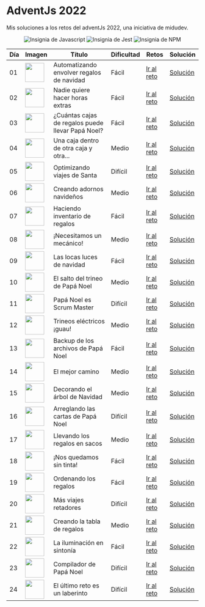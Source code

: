 # AdventJs 2022

Mis soluciones a los retos del adventJs 2022, una iniciativa de midudev.

<div align='center'>
  <img src='https://img.shields.io/badge/javascript-%23323330.svg?style=for-the-badge&logo=javascript&logoColor=%23F7DF1E' alt='Insignia de Javascript' />
  <img src='https://img.shields.io/badge/-jest-%23C21325?style=for-the-badge&logo=jest&logoColor=white' alt='Insignia de Jest' />
  <img src='https://img.shields.io/badge/NPM-%23CB3837.svg?style=for-the-badge&logo=npm&logoColor=white' alt='Insignia de NPM' />
</div>

| Día | Imagen                                                                               | Título                                            | Dificultad | Retos                                                    | Solución                            |
| --- | ------------------------------------------------------------------------------------ | ------------------------------------------------- | ---------- | -------------------------------------------------------- | ----------------------------------- |
| 01  | <img src='https://adventjs.dev/challenges-2022/1.svg' width='50px' height='50px' />  | Automatizando envolver regalos de navidad         | Fácil      | [Ir al reto](https://adventjs.dev/es/challenges/2022/1)  | [Solución](./retos/reto1/index.js)  |
| 02  | <img src='https://adventjs.dev/challenges-2022/2.svg' width='50px' height='50px' />  | Nadie quiere hacer horas extras                   | Fácil      | [Ir al reto](https://adventjs.dev/es/challenges/2022/2)  | [Solución](./retos/reto2/index.js)  |
| 03  | <img src='https://adventjs.dev/challenges-2022/3.svg' width='50px' height='50px' />  | ¿Cuántas cajas de regalos puede llevar Papá Noel? | Fácil      | [Ir al reto](https://adventjs.dev/es/challenges/2022/3)  | [Solución](./retos/reto3/index.js)  |
| 04  | <img src='https://adventjs.dev/challenges-2022/4.svg' width='50px' height='50px' />  | Una caja dentro de otra caja y otra...            | Medio      | [Ir al reto](https://adventjs.dev/es/challenges/2022/4)  | [Solución](./retos/reto4/index.js)  |
| 05  | <img src='https://adventjs.dev/challenges-2022/5.svg' width='50px' height='50px' />  | Optimizando viajes de Santa                       | Difícil    | [Ir al reto](https://adventjs.dev/es/challenges/2022/5)  | [Solución](./retos/reto5/index.js)  |
| 06  | <img src='https://adventjs.dev/challenges-2022/6.svg' width='50px' height='50px' />  | Creando adornos navideños                         | Medio      | [Ir al reto](https://adventjs.dev/es/challenges/2022/6)  | [Solución](./retos/reto6/index.js)  |
| 07  | <img src='https://adventjs.dev/challenges-2022/7.svg' width='50px' height='50px' />  | Haciendo inventario de regalos                    | Fácil      | [Ir al reto](https://adventjs.dev/es/challenges/2022/7)  | [Solución](./retos/reto7/index.js)  |
| 08  | <img src='https://adventjs.dev/challenges-2022/8.svg' width='50px' height='50px' />  | ¡Necesitamos un mecánico!                         | Medio      | [Ir al reto](https://adventjs.dev/es/challenges/2022/8)  | [Solución](./retos/reto8/index.js)  |
| 09  | <img src='https://adventjs.dev/challenges-2022/9.svg' width='50px' height='50px' />  | Las locas luces de navidad                        | Fácil      | [Ir al reto](https://adventjs.dev/es/challenges/2022/9)  | [Solución](./retos/reto9/index.js)  |
| 10  | <img src='https://adventjs.dev/challenges-2022/10.svg' width='50px' height='50px' /> | El salto del trineo de Papá Noel                  | Medio      | [Ir al reto](https://adventjs.dev/es/challenges/2022/10) | [Solución](./retos/reto10/index.js) |
| 11  | <img src='https://adventjs.dev/challenges-2022/11.svg' width='50px' height='50px' /> | Papá Noel es Scrum Master                         | Difícil    | [Ir al reto](https://adventjs.dev/es/challenges/2022/11) | [Solución](./retos/reto11/index.js) |
| 12  | <img src='https://adventjs.dev/challenges-2022/12.svg' width='50px' height='50px' /> | Trineos eléctricos ¡guau!                         | Medio      | [Ir al reto](https://adventjs.dev/es/challenges/2022/12) | [Solución](./retos/reto12/index.js) |
| 13  | <img src='https://adventjs.dev/challenges-2022/13.svg' width='50px' height='50px' /> | Backup de los archivos de Papá Noel               | Fácil      | [Ir al reto](https://adventjs.dev/es/challenges/2022/13) | [Solución](./retos/reto13/index.js) |
| 14  | <img src='https://adventjs.dev/challenges-2022/14.svg' width='50px' height='50px' /> | El mejor camino                                   | Medio      | [Ir al reto](https://adventjs.dev/es/challenges/2022/14) | [Solución](./retos/reto14/index.js) |
| 15  | <img src='https://adventjs.dev/challenges-2022/15.svg' width='50px' height='50px' /> | Decorando el árbol de Navidad                     | Medio      | [Ir al reto](https://adventjs.dev/es/challenges/2022/15) | [Solución](./retos/reto15/index.js) |
| 16  | <img src='https://adventjs.dev/challenges-2022/16.svg' width='50px' height='50px' /> | Arreglando las cartas de Papá Noel                | Difícil    | [Ir al reto](https://adventjs.dev/es/challenges/2022/16) | [Solución](./retos/reto16/index.js) |
| 17  | <img src='https://adventjs.dev/challenges-2022/17.svg' width='50px' height='50px' /> | Llevando los regalos en sacos                     | Medio      | [Ir al reto](https://adventjs.dev/es/challenges/2022/17) | [Solución](./retos/reto17/index.js) |
| 18  | <img src='https://adventjs.dev/challenges-2022/18.svg' width='50px' height='50px' /> | ¡Nos quedamos sin tinta!                          | Fácil      | [Ir al reto](https://adventjs.dev/es/challenges/2022/18) | [Solución](./retos/reto18/index.js) |
| 19  | <img src='https://adventjs.dev/challenges-2022/19.svg' width='50px' height='50px' /> | Ordenando los regalos                             | Fácil      | [Ir al reto](https://adventjs.dev/es/challenges/2022/19) | [Solución](./retos/reto19/index.js) |
| 20  | <img src='https://adventjs.dev/challenges-2022/20.svg' width='50px' height='50px' /> | Más viajes retadores                              | Difícil    | [Ir al reto](https://adventjs.dev/es/challenges/2022/20) | [Solución](./retos/reto20/index.js) |
| 21  | <img src='https://adventjs.dev/challenges-2022/21.svg' width='50px' height='50px' /> | Creando la tabla de regalos                       | Medio      | [Ir al reto](https://adventjs.dev/es/challenges/2022/21) | [Solución](./retos/reto21/index.js) |
| 22  | <img src='https://adventjs.dev/challenges-2022/22.svg' width='50px' height='50px' /> | La iluminación en sintonía                        | Fácil      | [Ir al reto](https://adventjs.dev/es/challenges/2022/22) | [Solución](./retos/reto22/index.js) |
| 23  | <img src='https://adventjs.dev/challenges-2022/23.svg' width='50px' height='50px' /> | Compilador de Papá Noel                           | Difícil    | [Ir al reto](https://adventjs.dev/es/challenges/2022/23) | [Solución](./retos/reto23/index.js) |
| 24  | <img src='https://adventjs.dev/challenges-2022/24.svg' width='50px' height='50px' /> | El último reto es un laberinto                    | Difícil    | [Ir al reto](https://adventjs.dev/es/challenges/2022/24) | [Solución](./retos/reto24/index.js) |